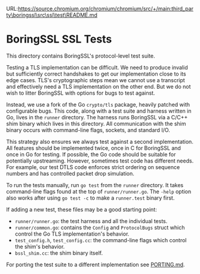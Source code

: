 URL:https://source.chromium.org/chromium/chromium/src/+/main:third_party\boringssl\src\ssl\test\README.md
# BoringSSL SSL Tests

This directory contains BoringSSL's protocol-level test suite.

Testing a TLS implementation can be difficult. We need to produce invalid but
sufficiently correct handshakes to get our implementation close to its edge
cases. TLS's cryptographic steps mean we cannot use a transcript and effectively
need a TLS implementation on the other end. But we do not wish to litter
BoringSSL with options for bugs to test against.

Instead, we use a fork of the Go `crypto/tls` package, heavily patched with
configurable bugs. This code, along with a test suite and harness written in Go,
lives in the `runner` directory. The harness runs BoringSSL via a C/C++ shim
binary which lives in this directory. All communication with the shim binary
occurs with command-line flags, sockets, and standard I/O.

This strategy also ensures we always test against a second implementation. All
features should be implemented twice, once in C for BoringSSL and once in Go for
testing. If possible, the Go code should be suitable for potentially
upstreaming. However, sometimes test code has different needs. For example, our
test DTLS code enforces strict ordering on sequence numbers and has controlled
packet drop simulation.

To run the tests manually, run `go test` from the `runner` directory. It takes
command-line flags found at the top of `runner/runner.go`. The `-help` option
also works after using `go test -c` to make a `runner.test` binary first.

If adding a new test, these files may be a good starting point:

 * `runner/runner.go`: the test harness and all the individual tests.
 * `runner/common.go`: contains the `Config` and `ProtocolBugs` struct which
   control the Go TLS implementation's behavior.
 * `test_config.h`, `test_config.cc`: the command-line flags which control the
   shim's behavior.
 * `bssl_shim.cc`: the shim binary itself.

For porting the test suite to a different implementation see
[PORTING.md](./PORTING.md).
